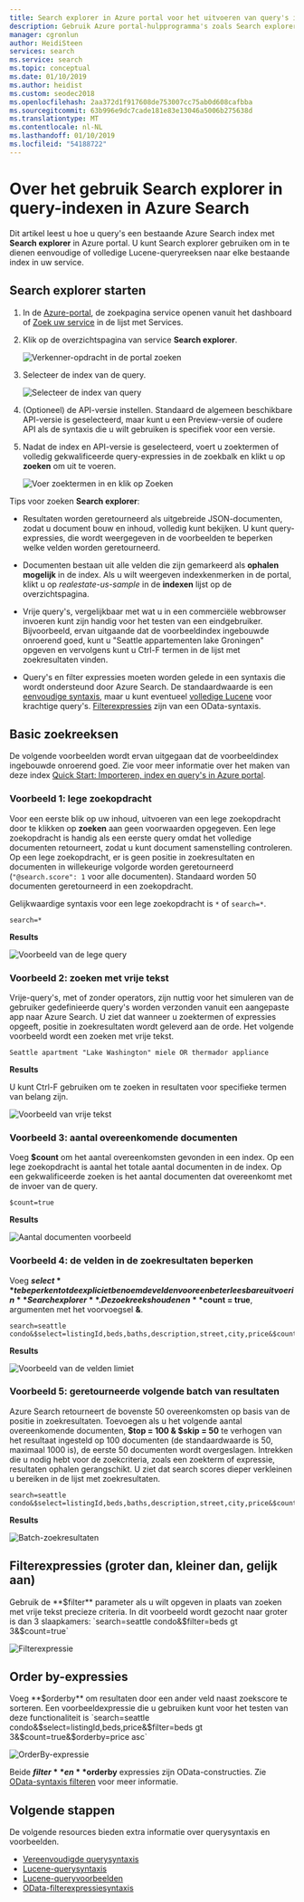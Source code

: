 ```yaml
---
title: Search explorer in Azure portal voor het uitvoeren van query's indexen - Azure Search
description: Gebruik Azure portal-hulpprogramma's zoals Search explorer in query-indexen in Azure Search. Voer zoektermen of volledig gekwalificeerde zoekreeksen met geavanceerde syntaxis.
manager: cgronlun
author: HeidiSteen
services: search
ms.service: search
ms.topic: conceptual
ms.date: 01/10/2019
ms.author: heidist
ms.custom: seodec2018
ms.openlocfilehash: 2aa372d1f917608de753007cc75ab0d608cafbba
ms.sourcegitcommit: 63b996e9dc7cade181e83e13046a5006b275638d
ms.translationtype: MT
ms.contentlocale: nl-NL
ms.lasthandoff: 01/10/2019
ms.locfileid: "54188722"
---
```

# <a name="how-to-use-search-explorer-to-query-indexes-in-azure-search"></a>Over het gebruik Search explorer in query-indexen in Azure Search 

Dit artikel leest u hoe u query's een bestaande Azure Search index met **Search explorer** in Azure portal. U kunt Search explorer gebruiken om in te dienen eenvoudige of volledige Lucene-queryreeksen naar elke bestaande index in uw service.

## <a name="start-search-explorer"></a>Search explorer starten

1. In de [Azure-portal](https://portal.azure.com), de zoekpagina service openen vanuit het dashboard of [Zoek uw service](https://ms.portal.azure.com/#blade/HubsExtension/BrowseResourceBlade/resourceType/Microsoft.Search%2FsearchServices) in de lijst met Services.

2. Klik op de overzichtspagina van service **Search explorer**.

   ![Verkenner-opdracht in de portal zoeken](./media/search-explorer/search-explorer-cmd2.png "explorer-opdracht in de portal zoeken")

3. Selecteer de index van de query.

   ![Selecteer de index van query](./media/search-explorer/search-explorer-changeindex-se2.png "selecteert u de index")

4. (Optioneel) de API-versie instellen. Standaard de algemeen beschikbare API-versie is geselecteerd, maar kunt u een Preview-versie of oudere API als de syntaxis die u wilt gebruiken is specifiek voor een versie.

5. Nadat de index en API-versie is geselecteerd, voert u zoektermen of volledig gekwalificeerde query-expressies in de zoekbalk en klikt u op **zoeken** om uit te voeren.

   ![Voer zoektermen in en klik op Zoeken](./media/search-explorer/search-explorer-query-string-example.png "Enter zoeken de voorwaarden en klik op zoeken.")

Tips voor zoeken **Search explorer**:

+ Resultaten worden geretourneerd als uitgebreide JSON-documenten, zodat u document bouw en inhoud, volledig kunt bekijken. U kunt query-expressies, die wordt weergegeven in de voorbeelden te beperken welke velden worden geretourneerd.

+ Documenten bestaan uit alle velden die zijn gemarkeerd als **ophalen mogelijk** in de index. Als u wilt weergeven indexkenmerken in de portal, klikt u op *realestate-us-sample* in de **indexen** lijst op de overzichtspagina.

+ Vrije query's, vergelijkbaar met wat u in een commerciële webbrowser invoeren kunt zijn handig voor het testen van een eindgebruiker. Bijvoorbeeld, ervan uitgaande dat de voorbeeldindex ingebouwde onroerend goed, kunt u "Seattle appartementen lake Groningen" opgeven en vervolgens kunt u Ctrl-F termen in de lijst met zoekresultaten vinden. 

+ Query's en filter expressies moeten worden gelede in een syntaxis die wordt ondersteund door Azure Search. De standaardwaarde is een [eenvoudige syntaxis](https://docs.microsoft.com/rest/api/searchservice/simple-query-syntax-in-azure-search), maar u kunt eventueel [volledige Lucene](https://docs.microsoft.com/rest/api/searchservice/lucene-query-syntax-in-azure-search) voor krachtige query's. [Filterexpressies](https://docs.microsoft.com/rest/api/searchservice/odata-expression-syntax-for-azure-search) zijn van een OData-syntaxis.

## <a name="basic-search-strings"></a>Basic zoekreeksen

De volgende voorbeelden wordt ervan uitgegaan dat de voorbeeldindex ingebouwde onroerend goed. Zie voor meer informatie over het maken van deze index [Quick Start: Importeren, index en query's in Azure portal](search-get-started-portal.md).

### <a name="example-1---empty-search"></a>Voorbeeld 1: lege zoekopdracht

Voor een eerste blik op uw inhoud, uitvoeren van een lege zoekopdracht door te klikken op **zoeken** aan geen voorwaarden opgegeven. Een lege zoekopdracht is handig als een eerste query omdat het volledige documenten retourneert, zodat u kunt document samenstelling controleren. Op een lege zoekopdracht, er is geen positie in zoekresultaten en documenten in willekeurige volgorde worden geretourneerd (`"@search.score": 1` voor alle documenten). Standaard worden 50 documenten geretourneerd in een zoekopdracht.

Gelijkwaardige syntaxis voor een lege zoekopdracht is `*` of `search=*`.

   ```Input
   search=*
   ```

   **Results**
   
   ![Voorbeeld van de lege query](./media/search-explorer/search-explorer-example-empty.png "niet-gekwalificeerd of lege query-voorbeeld")

### <a name="example-2---free-text-search"></a>Voorbeeld 2: zoeken met vrije tekst

Vrije-query's, met of zonder operators, zijn nuttig voor het simuleren van de gebruiker gedefinieerde query's worden verzonden vanuit een aangepaste app naar Azure Search. U ziet dat wanneer u zoektermen of expressies opgeeft, positie in zoekresultaten wordt geleverd aan de orde. Het volgende voorbeeld wordt een zoeken met vrije tekst.

   ```Input
   Seattle apartment "Lake Washington" miele OR thermador appliance
   ```

   **Results**

   U kunt Ctrl-F gebruiken om te zoeken in resultaten voor specifieke termen van belang zijn.

   ![Voorbeeld van vrije tekst](./media/search-explorer/search-explorer-example-freetext.png "voorbeeld van vrije tekst")

### <a name="example-3---count-of-matching-documents"></a>Voorbeeld 3: aantal overeenkomende documenten 

Voeg **$count** om het aantal overeenkomsten gevonden in een index. Op een lege zoekopdracht is aantal het totale aantal documenten in de index. Op een gekwalificeerde zoeken is het aantal documenten dat overeenkomt met de invoer van de query.

   ```Input1
   $count=true
   ```
   **Results**

   ![Aantal documenten voorbeeld](./media/search-explorer/search-explorer-example-count.png "aantal overeenkomende documenten in de index")

### <a name="example-4---restrict-fields-in-search-results"></a>Voorbeeld 4: de velden in de zoekresultaten beperken

Voeg **$select** te beperken tot de expliciet benoemde velden voor een beter leesbare uitvoer in **Search explorer**. De zoekreeks houden en **$count = true**, argumenten met het voorvoegsel **&**. 

   ```Input
   search=seattle condo&$select=listingId,beds,baths,description,street,city,price&$count=true
   ```

   **Results**

   ![Voorbeeld van de velden limiet](./media/search-explorer/search-explorer-example-selectfield.png "velden in de zoekresultaten te beperken")

### <a name="example-5---return-next-batch-of-results"></a>Voorbeeld 5: geretourneerde volgende batch van resultaten

Azure Search retourneert de bovenste 50 overeenkomsten op basis van de positie in zoekresultaten. Toevoegen als u het volgende aantal overeenkomende documenten, **$top = 100 & $skip = 50** te verhogen van het resultaat ingesteld op 100 documenten (de standaardwaarde is 50, maximaal 1000 is), de eerste 50 documenten wordt overgeslagen. Intrekken die u nodig hebt voor de zoekcriteria, zoals een zoekterm of expressie, resultaten ophalen gerangschikt. U ziet dat search scores dieper verkleinen u bereiken in de lijst met zoekresultaten.

   ```Input
   search=seattle condo&$select=listingId,beds,baths,description,street,city,price&$count=true&$top=100,&$skip=50
   ```

   **Results**

   ![Batch-zoekresultaten](./media/search-explorer/search-explorer-example-topskip.png "geretourneerde volgende batch van zoekresultaten")

## <a name="filter-expressions-greater-than-less-than-equal-to"></a>Filterexpressies (groter dan, kleiner dan, gelijk aan)

Gebruik de **$filter** parameter als u wilt opgeven in plaats van zoeken met vrije tekst precieze criteria. In dit voorbeeld wordt gezocht naar groter is dan 3 slaapkamers: `search=seattle condo&$filter=beds gt 3&$count=true`

   ![Filterexpressie](./media/search-explorer/search-explorer-example-filter.png "filteren op criteria")

## <a name="order-by-expressions"></a>Order by-expressies

Voeg **$orderby** om resultaten door een ander veld naast zoekscore te sorteren. Een voorbeeldexpressie die u gebruiken kunt voor het testen van deze functionaliteit is `search=seattle condo&$select=listingId,beds,price&$filter=beds gt 3&$count=true&$orderby=price asc`

   ![OrderBy-expressie](./media/search-explorer/search-explorer-example-ordery.png "de sorteervolgorde wijzigen")

Beide **$filter** en **$orderby** expressies zijn OData-constructies. Zie [OData-syntaxis filteren](https://docs.microsoft.com/rest/api/searchservice/odata-expression-syntax-for-azure-search) voor meer informatie.

## <a name="next-steps"></a>Volgende stappen

De volgende resources bieden extra informatie over querysyntaxis en voorbeelden.

 + [Vereenvoudigde querysyntaxis](https://docs.microsoft.com/rest/api/searchservice/simple-query-syntax-in-azure-search) 
 + [Lucene-querysyntaxis](https://docs.microsoft.com/rest/api/searchservice/lucene-query-syntax-in-azure-search) 
 + [Lucene-queryvoorbeelden](search-query-lucene-examples.md) 
 + [OData-filterexpressiesyntaxis](https://docs.microsoft.com/rest/api/searchservice/odata-expression-syntax-for-azure-search) 